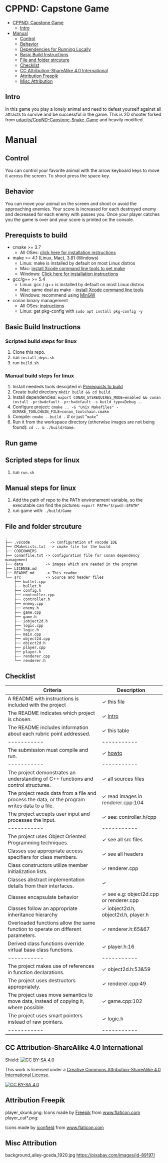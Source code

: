 # CPPND: Capstone Game

- [CPPND: Capstone Game](#cppnd-capstone-game)
  - [Intro](#intro)
- [Manual](#manual)
  - [Control](#control)
  - [Behavior](#behavior)
  - [Dependencies for Running Locally](#dependencies-for-running-locally)
  - [Basic Build Instructions](#basic-build-instructions)
  - [File and folder strcuture](#file-and-folder-strcuture)
  - [Checklist](#checklist)
  - [CC Attribution-ShareAlike 4.0 International](#cc-attribution-sharealike-40-international)
  - [Attribution Freepik](#attribution-freepik)
  - [Misc Attribution](#misc-attribution)

## Intro
In this game you play a lonely animal and need to defeat yourself against all attracts to survive and be successful in the game. This is 2D shooter forked from [udacity/CppND-Capstone-Snake-Game](https://github.com/udacity/CppND-Capstone-Snake-Game) and heavily modified.

# Manual
## Control
You can control your favorite animal with the arrow keyboard keys to move it across the screen. To shoot press the space key.   
## Behavior
You can move your animal on the screen and shoot or avoid the approaching enemies. Your score is increased for each destroyed enemy and decreased for each enemy with passes you.
Once your player catches you the game is over and your score is printed on the console.

## Prerequists to build

* cmake >= 3.7
  * All OSes: [click here for installation instructions](https://cmake.org/install/)
* make >= 4.1 (Linux, Mac), 3.81 (Windows)
  * Linux: make is installed by default on most Linux distros
  * Mac: [install Xcode command line tools to get make](https://developer.apple.com/xcode/features/)
  * Windows: [Click here for installation instructions](http://gnuwin32.sourceforge.net/packages/make.htm)
* gcc/g++ >= 5.4
  * Linux: gcc / g++ is installed by default on most Linux distros
  * Mac: same deal as make - [install Xcode command line tools](https://developer.apple.com/xcode/features/)
  * Windows: recommend using [MinGW](http://www.mingw.org/)
* conan binary management
  * All OSes: [instructions](https://docs.conan.io/en/latest/installation.html#)
  * Linux: get pkg-config with   `sudo apt install pkg-config -y`

## Basic Build Instructions
### Scripted build steps for linux
1. Clone this repo. 
2. run `install_deps.sh`
3. run `build.sh`

### Manual build steps for linux
1. Install neededs tools descipted in [Prerequists to build]() 
2. Create build directory `mkdir build && cd build`
3. Install dependencies: `export CONAN_SYSREQUIRES_MODE=enabled && conan install -pr:b=default -pr:h=default -s build_type=Debug ..`
4. Configure project: `cmake .. -G "Unix Makefiles" -DCMAKE_TOOLCHAIN_FILE=conan_toolchain.cmake`
5. Compile: `cmake --build .`  # or just "`make`"
6. Run it from the workspace directory (otherwise images are not being found): `cd .. & ./build/Game`. 

## Run game
## Scripted steps for linux
1. run `run.sh`

## Manual steps for linux
1. Add the path of repo to the PATh environement variable, so the executable can find the pictures: `export PATH="$(pwd):$PATH"`
2. run game with: `./build/Game`

## File and folder strcuture
```
.
├── .vscode         -> configuration of vscode IDE 
├── CMakeLists.txt  -> cmake file for the build    
├── CODEOWNERS  
├── conanfile.txt -> configuration file for conan dependency management 
├── data          -> images which are needed in the program
├── LICENSE.md
├── README.md     -> This readme
└── src           -> Source and header files
    ├── bullet.cpp
    ├── bullet.h
    ├── config.h
    ├── controller.cpp
    ├── controller.h
    ├── enemy.cpp
    ├── enemy.h
    ├── game.cpp
    ├── game.h
    ├── iobject2d.h
    ├── logic.cpp
    ├── logic.h
    ├── main.cpp
    ├── object2d.cpp
    ├── object2d.h
    ├── player.cpp
    ├── player.h
    ├── renderer.cpp
    └── renderer.h
```

## Checklist
| Criteria                                                                                       | Description                             |
| ---------------------------------------------------------------------------------------------- | --------------------------------------- |
| A README with instructions is included with the project                                        | ✓ this file                             |
| The README indicates which project is chosen.                                                  | ✓ [Intro](#intro)                       |
| The README includes information about each rubric point addressed.                             | ✓ this table                            |
| -----------                                                                                    | -----------                             |
| The submission must compile and run.                                                           | ✓  [howto](#basic-build-instructions)   |
| -----------                                                                                    | -----------                             |
| The project demonstrates an understanding of C++ functions and control structures.             | ✓ all sources files                     |
| The project reads data from a file and process the data, or the program writes data to a file. | ✓ read images in  renderer.cpp:104      |
| The project accepts user input and processes the input.                                        | ✓ see: controller.h/cpp                 |
| -----------                                                                                    | -----------                             |
| The project uses Object Oriented Programming techniques.                                       | ✓ see all src files                     |
| Classes use appropriate access specifiers for class members.                                   | ✓ see all headers                       |
| Class constructors utilize member initialization lists.                                        | ✓ renderer.cpp                          |
| Classes abstract implementation details from their interfaces.                                 | ✓                                       |
| Classes encapsulate behavior                                                                   | ✓ see e.g: object2d.cpp or renderer.cpp |
| Classes follow an appropriate inheritance hierarchy                                            | ✓ iobject2d.h, object2d.h, player.h     |
| Overloaded functions allow the same function to operate on different parameters.               | ✓ renderer.h:65&67                      |
| Derived class functions override virtual base class functions.                                 | ✓ player.h:16                           |
| -----------                                                                                    | -----------                             |
| The project makes use of references in function declarations.                                  | ✓ object2d.h:53&59                      |
| The project uses destructors appropriately.                                                    | ✓ renderer.cpp:49                       |
| The project uses move semantics to move data, instead of copying it, where possible.           | ✓ game.cpp:102                          |
| The project uses smart pointers instead of raw pointers.                                       | ✓ logic.h                               |
| -----------                                                                                    | -----------                             |




## CC Attribution-ShareAlike 4.0 International
Shield: [![CC BY-SA 4.0][cc-by-sa-shield]][cc-by-sa]

This work is licensed under a
[Creative Commons Attribution-ShareAlike 4.0 International License][cc-by-sa].

[![CC BY-SA 4.0][cc-by-sa-image]][cc-by-sa]

[cc-by-sa]: http://creativecommons.org/licenses/by-sa/4.0/
[cc-by-sa-image]: https://licensebuttons.net/l/by-sa/4.0/88x31.png
[cc-by-sa-shield]: https://img.shields.io/badge/License-CC%20BY--SA%204.0-lightgrey.svg

## Attribution Freepik
player_skunk.png: Icons made by <a href="https://www.freepik.com" title="Freepik">Freepik</a> from <a href="https://www.flaticon.com/" title="Flaticon">www.flaticon.com</a>
player_cat*.png: <div>Icons made by <a href="https://www.flaticon.com/authors/iconfield" title="iconfield">iconfield</a> from <a href="https://www.flaticon.com/" title="Flaticon">www.flaticon.com</a></div>

## Misc Attribution

background_alley-gceda_1920.jpg https://pixabay.com/images/id-89197/
